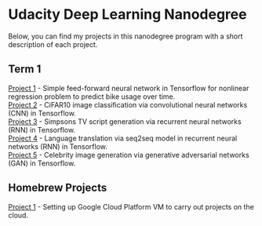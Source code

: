 
# Udacity Deep Learning Nanodegree

Below, you can find my projects in this nanodegree program with a short description of each project.

## Term 1
[Project 1](./Project1_NN_for_Regression/dlnd-your-first-neural-network.ipynb) - Simple feed-forward neural network in Tensorflow for nonlinear regression problem to predict bike usage over time.<br>
[Project 2](./Project2_CiFAR10_CNN/dlnd_image_classification.ipynb) - CiFAR10 image classification via convolutional neural networks (CNN) in Tensorflow.<br/>
[Project 3](./Project3_RNN_TV_script_generator/dlnd_tv_script_generation.ipynb) - Simpsons TV script generation via recurrent neural networks (RNN) in Tensorflow.<br>
[Project 4](./Project4_RNN_seq2seq_Machine_Translation/dlnd_language_translation.ipynb) - Language translation via seq2seq model in recurrent neural networks (RNN) in Tensorflow.<br>
[Project 5](./Project5_GAN_face_generation/dlnd_face_generation.ipynb) - Celebrity image generation via generative adversarial networks (GAN) in Tensorflow.<br>

## Homebrew Projects
[Project 1](./HomeBrewProjects/Project_01) - Setting up Google Cloud Platform VM to carry out projects on the cloud.
